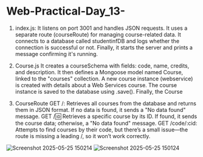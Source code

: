 # Web-Practical-Day_13-

01. index.js: 
It listens on port 3001 and handles JSON requests.
It uses a separate route (courseRoute) for managing course-related data.
It connects to a database called studentinfDB and logs whether the connection is successful or not.
Finally, it starts the server and prints a message confirming it's running.

02. Course.js
It creates a courseSchema with fields: code, name, credits, and description.
It then defines a Mongoose model named Course, linked to the "courses" collection.
A new course instance (webservice) is created with details about a Web Services course.
The course instance is saved to the database using .save().
Finally, the Course

03. CourseRoute
GET /: Retrieves all courses from the database and returns them in JSON format. If no data is found, it sends a "No data found" message.
GET /:id: Retrieves a specific course by its ID. If found, it sends the course data; otherwise, a "No data found" message.
GET /code/:cid: Attempts to find courses by their code, but there’s a small issue—the route is missing a leading /, so it won’t work correctly. 


![Screenshot 2025-05-25 150214](https://github.com/user-attachments/assets/444943e7-c59a-4056-a635-0a132983110f)
![Screenshot 2025-05-25 150124](https://github.com/user-attachments/assets/716643b8-efbe-4200-9561-334129619304)
